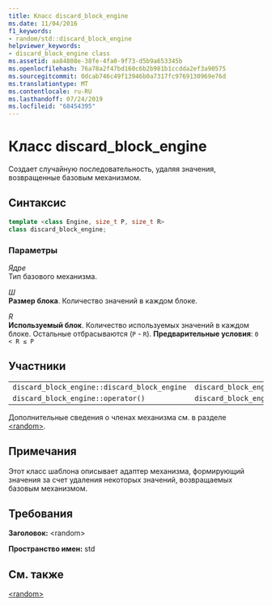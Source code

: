 ```yaml
---
title: Класс discard_block_engine
ms.date: 11/04/2016
f1_keywords:
- random/std::discard_block_engine
helpviewer_keywords:
- discard_block_engine class
ms.assetid: aa84808e-38fe-4fa0-9f73-d5b9a653345b
ms.openlocfilehash: 76a78a2f47bd160c6b2b981b1ccdda2ef3a90575
ms.sourcegitcommit: 0dcab746c49f13946b0a7317fc9769130969e76d
ms.translationtype: MT
ms.contentlocale: ru-RU
ms.lasthandoff: 07/24/2019
ms.locfileid: "68454395"
---
```

# <a name="discardblockengine-class"></a>Класс discard_block_engine

Создает случайную последовательность, удаляя значения, возвращенные базовым механизмом.

## <a name="syntax"></a>Синтаксис

```cpp
template <class Engine, size_t P, size_t R>
class discard_block_engine;
```

### <a name="parameters"></a>Параметры

*Ядре*\
Тип базового механизма.

*Ш*\
**Размер блока**. Количество значений в каждом блоке.

*R*\
**Используемый блок**. Количество используемых значений в каждом блоке. Остальные отбрасываются (`P` - `R`). **Предварительные условия**: `0 < R ≤ P`

## <a name="members"></a>Участники

||||
|-|-|-|
|`discard_block_engine::discard_block_engine`|`discard_block_engine::base`|`discard_block_engine::discard`|
|`discard_block_engine::operator()`|`discard_block_engine::base_type`|`discard_block_engine::seed`|

Дополнительные сведения о членах механизма см. в разделе [\<random>](../standard-library/random.md).

## <a name="remarks"></a>Примечания

Этот класс шаблона описывает адаптер механизма, формирующий значения за счет удаления некоторых значений, возвращаемых базовым механизмом.

## <a name="requirements"></a>Требования

**Заголовок:** \<random>

**Пространство имен:** std

## <a name="see-also"></a>См. также

[\<random>](../standard-library/random.md)

